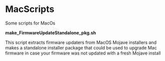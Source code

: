 # MacScripts
Some scripts for MacOs

**make_FirmwareUpdateStandalone_pkg.sh**

This script extracts firmware updaters from MacOS Mojave installers and makes a standalone installer package that could be used to upgrade Mac firmware in case your firmware was not updated with a fresh Mojave install
